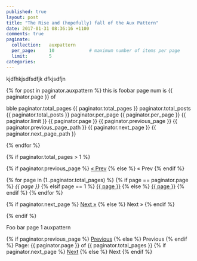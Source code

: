 ```yaml
---
published: true
layout: post
title: "The Rise and (hopefully) fall of the Aux Pattern"
date: 2017-01-31 08:36:16 +1100
comments: true
paginate:
  collection:   auxpattern
  per_page:     10             # maximum number of items per page
  limit:        5   
categories: 
---
```

kjdfhkjsdfsdfjk
dfkjsdfjn

{% for post in paginator.auxpattern %}
  this is foobar page num is {{ paginator.page }} of 

bble
paginator.total_pages {{  paginator.total_pages }}
paginator.total_posts {{  paginator.total_posts }}
paginator.per_page {{  paginator.per_page }}
 {{  paginator.limit }}
 {{  paginator.page }}
 {{  paginator.previous_page }}
 {{  paginator.previous_page_path }}
 {{  paginator.next_page }}
 {{  paginator.next_page_path }}

{% endfor %}

{% if paginator.total_pages > 1 %}
<div class="pagination">
  {% if paginator.previous_page %}
    <a href="{{ paginator.previous_page_path | prepend: site.baseurl | replace: '//', '/' }}">&laquo; Prev</a>
  {% else %}
    <span>&laquo; Prev</span>
  {% endif %}

  {% for page in (1..paginator.total_pages) %}
    {% if page == paginator.page %}
      <em>{{ page }}</em>
    {% elsif page == 1 %}
       <a href="{{ '/index.html' | prepend: site.baseurl | replace: '//', '/' }}">{{ page }}</a>
    {% else %}
       <a href="{{ site.paginate_path | prepend: site.baseurl | replace: '//', '/' | replace: ':num', page }}">{{ page }}</a>
    {% endif %}
  {% endfor %}

  {% if paginator.next_page %}
     <a href="{{ paginator.next_page_path | prepend: site.baseurl | replace: '//', '/' }}">Next &raquo;</a>
  {% else %}
     <span>Next &raquo;</span>
  {% endif %}
     </div>
{% endif %}

Foo bar page 1 auxpattern



<!-- Pagination links -->
<div class="pagination">
  {% if paginator.previous_page %}
    <a href="{{ paginator.previous_page_path }}" class="previous">Previous</a>
  {% else %}
    <span class="previous">Previous</span>
  {% endif %}
  <span class="page_number ">Page: {{ paginator.page }} of {{ paginator.total_pages }}</span>
 {% if paginator.next_page %}
    <a href="{{ paginator.next_page_path }}" class="next">Next</a>
 {% else %}
    <span class="next ">Next</span>
 {% endif %}
</div>

